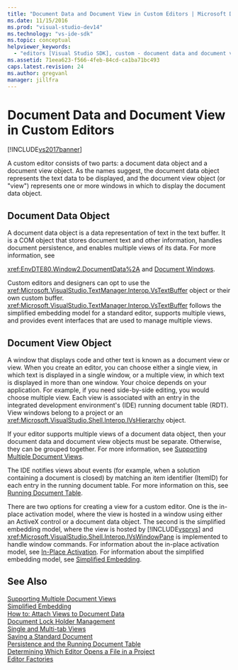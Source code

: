 ```yaml
---
title: "Document Data and Document View in Custom Editors | Microsoft Docs"
ms.date: 11/15/2016
ms.prod: "visual-studio-dev14"
ms.technology: "vs-ide-sdk"
ms.topic: conceptual
helpviewer_keywords: 
  - "editors [Visual Studio SDK], custom - document data and document view"
ms.assetid: 71eea623-f566-4feb-84cd-ca1ba71bc493
caps.latest.revision: 24
ms.author: gregvanl
manager: jillfra
---
```

# Document Data and Document View in Custom Editors
[!INCLUDE[vs2017banner](../includes/vs2017banner.md)]

A custom editor consists of two parts: a document data object and a document view object. As the names suggest, the document data object represents the text data to be displayed, and the document view object (or "view") represents one or more windows in which to display the document data object.  
  
## Document Data Object  
 A document data object is a data representation of text in the text buffer. It is a COM object that stores document text and other information, handles document persistence, and enables multiple views of its data. For more information, see  
  
 <xref:EnvDTE80.Window2.DocumentData%2A> and [Document Windows](../extensibility/internals/document-windows.md).  
  
 Custom editors and designers can opt to use the <xref:Microsoft.VisualStudio.TextManager.Interop.VsTextBuffer> object or their own custom buffer. <xref:Microsoft.VisualStudio.TextManager.Interop.VsTextBuffer> follows the simplified embedding model for a standard editor, supports multiple views, and provides event interfaces that are used to manage multiple views.  
  
## Document View Object  
 A window that displays code and other text is known as a document view or view. When you create an editor, you can choose either a single view, in which text is displayed in a single window, or a multiple view, in which text is displayed in more than one window. Your choice depends on your application. For example, if you need side-by-side editing, you would choose multiple view. Each view is associated with an entry in the integrated development environment's (IDE) running document table (RDT). View windows belong to a project or an <xref:Microsoft.VisualStudio.Shell.Interop.IVsHierarchy> object.  
  
 If your editor supports multiple views of a document data object, then your document data and document view objects must be separate. Otherwise, they can be grouped together. For more information, see [Supporting Multiple Document Views](../extensibility/supporting-multiple-document-views.md).  
  
 The IDE notifies views about events (for example, when a solution containing a document is closed) by matching an item identifier (ItemID) for each entry in the running document table. For more information on this, see [Running Document Table](../extensibility/internals/running-document-table.md).  
  
 There are two options for creating a view for a custom editor. One is the in-place activation model, where the view is hosted in a window using either an ActiveX control or a document data object. The second is the simplified embedding model, where the view is hosted by [!INCLUDE[vsprvs](../includes/vsprvs-md.md)] and <xref:Microsoft.VisualStudio.Shell.Interop.IVsWindowPane> is implemented to handle window commands. For information about the in-place activation model, see [In-Place Activation](../misc/in-place-activation.md). For information about the simplified embedding model, see [Simplified Embedding](../extensibility/simplified-embedding.md).  
  
## See Also  
 [Supporting Multiple Document Views](../extensibility/supporting-multiple-document-views.md)   
 [Simplified Embedding](../extensibility/simplified-embedding.md)   
 [How to: Attach Views to Document Data](../extensibility/how-to-attach-views-to-document-data.md)   
 [Document Lock Holder Management](../extensibility/document-lock-holder-management.md)   
 [Single and Multi-tab Views](../extensibility/single-and-multi-tab-views.md)   
 [Saving a Standard Document](../extensibility/internals/saving-a-standard-document.md)   
 [Persistence and the Running Document Table](../extensibility/internals/persistence-and-the-running-document-table.md)   
 [Determining Which Editor Opens a File in a Project](../extensibility/internals/determining-which-editor-opens-a-file-in-a-project.md)   
 [Editor Factories](../extensibility/editor-factories.md)
